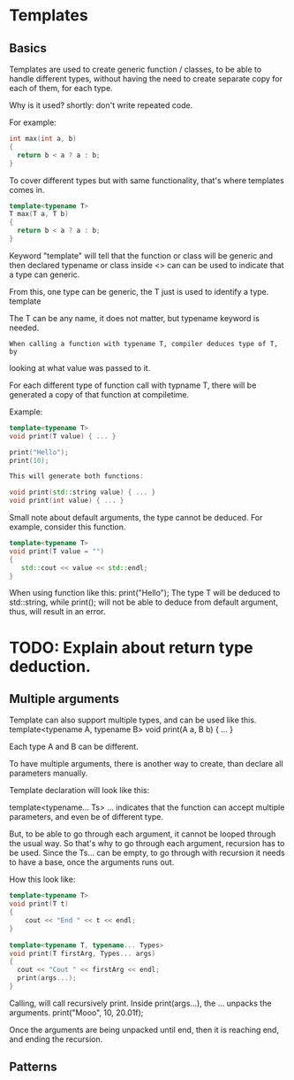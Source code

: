 # Templates

## Basics

  Templates are used to create generic function / classes, to be able to handle different types, without having the need to
  create separate copy for each of them, for each type.

  Why is it used? shortly: don't write repeated code.

  For example:

  ```c++
  int max(int a, b)
  {
    return b < a ? a : b;
  }
  ```

  To cover different types but with same functionality, that's where templates comes in.
  
  ```c++
  template<typename T>
  T max(T a, T b)
  {
    return b < a ? a : b;
  }
  ```

  Keyword "template" will tell that the function or class will be generic and then declared typename or class inside <> can
  can be used to indicate that a type can generic.

  From this, one type can be generic, the T just is used to identify a type.
  template<typename T>

  The T can be any name, it does not matter, but typename keyword is needed.
  
    When calling a function with typename T, compiler deduces type of T, by
  looking at what value was passed to it.
  
  For each different type of function call with typname T, there will be generated
  a copy of that function at compiletime.
  
  Example:
  
  ```c++
  template<typename T>
  void print(T value) { ... }
  
  print("Hello");
  print(10);
  
  This will generate both functions:
  
  void print(std::string value) { ... }
  void print(int value) { ... }
  ```
  
  Small note about default arguments, the type cannot be deduced.
  For example, consider this function.
  
  ```c++
  template<typename T>
  void print(T value = "")
  {
     std::cout << value << std::endl;
  }
  ```
  
  When using function like this:
  print("Hello");
  The type T will be deduced to std::string, while
  print();
  will not be able to deduce from default argument, thus, will result in an error.
  
  # TODO: Explain about return type deduction.

## Multiple arguments

  Template can also support multiple types, and can be used like this.
  template<typename A, typename B>
  void print(A a, B b) { ... }

  Each type A and B can be different.

  To have multiple arguments, there is another way to create, than
  declare all parameters manually.
  
  Template declaration will look like this: 
  
  template<typename... Ts>
  ... indicates that the function can accept multiple parameters, and even
  be of different type.
  
  But, to be able to go through each argument, it cannot be looped through the usual way.
  So that's why to go through each argument, recursion has to be used. Since the Ts... can be empty,
  to go through with recursion it needs to have a base, once the arguments runs out.
  
  How this look like:
  
  ```c++
  template<typename T>
  void print(T t)
  {
      cout << "End " << t << endl;
  }
    
  template<typename T, typename... Types>
  void print(T firstArg, Types... args)
  {
    cout << "Cout " << firstArg << endl;
    print(args...);
  }
  ```
  
  Calling, will call recursively print.
  Inside print(args...), the ... unpacks the arguments.
  print("Mooo", 10, 20.01f);
  
  Once the arguments are being unpacked until end, then it is reaching end,
  and ending the recursion.


## Patterns